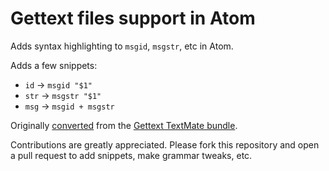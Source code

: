 # Gettext files support in Atom

Adds syntax highlighting to `msgid`, `msgstr`, etc in Atom.

Adds a few snippets:

* `id` -> `msgid "$1"`
* `str` -> `msgstr "$1"`
* `msg` -> `msgid + msgstr`

Originally [converted](http://atom.io/docs/latest/converting-a-text-mate-bundle)
from the [Gettext TextMate bundle](https://github.com/textmate/gettext.tmbundle).

Contributions are greatly appreciated. Please fork this repository and open a
pull request to add snippets, make grammar tweaks, etc.
